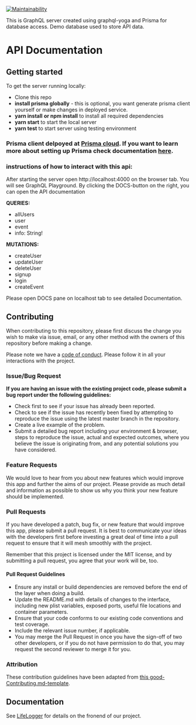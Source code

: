 [![Maintainability](https://api.codeclimate.com/v1/badges/0915a297bde344a86b20/maintainability)](https://codeclimate.com/github/Lambda-School-Labs/life-logger-be/maintainability)

This is GraphQL server created using graphql-yoga and Prisma for database access. Demo database used to store API data.

# API Documentation

## Getting started

To get the server running locally:
- Clone this repo
- **install prisma globally** - this is optional, you want generate prisma client yourself or make changes in deployed service.
- **yarn install** **or npm install** to install all required dependencies
- **yarn start** to start the local server
- **yarn test** to start server using testing environment

### Prisma client delpoyed at [Prisma cloud](https://us1.prisma.sh/life-logger/life-logger-be/dev). If you want to learn more about setting up Prisma check documentation [here](https://v1.prisma.io/docs/1.34/get-started/).

### instructions of how to interact with this api:
After starting the server open http://localhost:4000 on the browser tab. You will see GraphQL Playground. By clicking the DOCS-button on the right, you can open the API documentation

**QUERIES:**
  * allUsers
  * user
  * event
  * info: String!

**MUTATIONS:**
* createUser
* updateUser
* deleteUser
* signup
* login
* createEvent

Please open DOCS pane on localhost tab to see detailed Documentation.
    
## Contributing

When contributing to this repository, please first discuss the change you wish to make via issue, email, or any other method with the owners of this repository before making a change.

Please note we have a [code of conduct](./code_of_conduct.md). Please follow it in all your interactions with the project.

### Issue/Bug Request

 **If you are having an issue with the existing project code, please submit a bug report under the following guidelines:**
 - Check first to see if your issue has already been reported.
 - Check to see if the issue has recently been fixed by attempting to reproduce the issue using the latest master branch in the repository.
 - Create a live example of the problem.
 - Submit a detailed bug report including your environment & browser, steps to reproduce the issue, actual and expected outcomes,  where you believe the issue is originating from, and any potential solutions you have considered.

### Feature Requests

We would love to hear from you about new features which would improve this app and further the aims of our project. Please provide as much detail and information as possible to show us why you think your new feature should be implemented.

### Pull Requests

If you have developed a patch, bug fix, or new feature that would improve this app, please submit a pull request. It is best to communicate your ideas with the developers first before investing a great deal of time into a pull request to ensure that it will mesh smoothly with the project.

Remember that this project is licensed under the MIT license, and by submitting a pull request, you agree that your work will be, too.

#### Pull Request Guidelines

- Ensure any install or build dependencies are removed before the end of the layer when doing a build.
- Update the README.md with details of changes to the interface, including new plist variables, exposed ports, useful file locations and container parameters.
- Ensure that your code conforms to our existing code conventions and test coverage.
- Include the relevant issue number, if applicable.
- You may merge the Pull Request in once you have the sign-off of two other developers, or if you do not have permission to do that, you may request the second reviewer to merge it for you.

### Attribution

These contribution guidelines have been adapted from [this good-Contributing.md-template](https://gist.github.com/PurpleBooth/b24679402957c63ec426).

## Documentation

See [LifeLogger](https://github.com/Lambda-School-Labs/life-logger-fe) for details on the fronend of our project.
